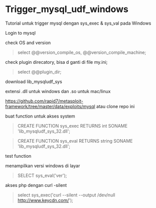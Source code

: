 # Trigger_mysql_udf_windows
Tutorial untuk trigger mysql dengan sys_exec &amp; sys_val pada Windows

Login to mysql

check OS and version

> select @@version_compile_os, @@version_compile_machine;

check plugin direcatory, bisa d ganti di file my.ini;

> select @@plugin_dir;

download lib_mysqludf_sys

extensi .dll untuk windows dan .so untuk mac/linux

https://github.com/rapid7/metasploit-framework/tree/master/data/exploits/mysql atau clone repo ini

buat function untuk akses system

> CREATE FUNCTION sys_exec RETURNS int SONAME 'lib_mysqludf_sys_32.dll';

> CREATE FUNCTION sys_eval RETURNS string SONAME 'lib_mysqludf_sys_32.dll';

test function

menampilkan versi windows di layar

> SELECT sys_eval('ver');

akses php dengan curl -silent

> select sys_exec('curl --silent --output /dev/null http://www.keycdn.com/');
